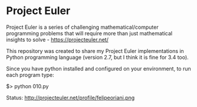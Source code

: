 # Project Euler

Project Euler is a series of challenging mathematical/computer programming problems that will require more than just mathematical insights to solve - https://projecteuler.net/

This repository was created to share my Project Euler implementations in Python programming language (version 2.7, but I think it is fine for 3.4 too).

Since you have python installed and configured on your environment, to run each program type:

$> python 010.py

Status: http://projecteuler.net/profile/felipeoriani.png
 

